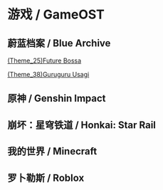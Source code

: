 # 游戏 / GameOST
## 蔚蓝档案 / Blue Archive
[(Theme_25)Future Bossa](../../forked_lib/NyaaNBS/nbs.handcrafted/GameOST/[BA][OST15]FutureBossa.nbs)

[(Theme_38)Guruguru Usagi](../../forked_lib/NyaaNBS/nbs.handcrafted/GameOST/[BA][OST38]GururuUsagi.nbs)
## 原神 / Genshin Impact

## 崩坏：星穹铁道 / Honkai: Star Rail

## 我的世界 / Minecraft

## 罗卜勒斯 / Roblox
